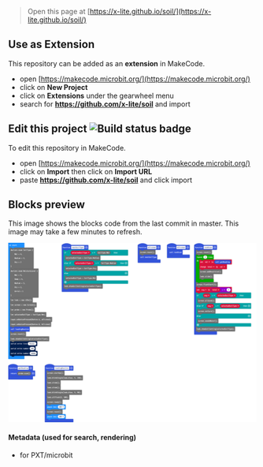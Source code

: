 
> Open this page at [https://x-lite.github.io/soil/](https://x-lite.github.io/soil/)

## Use as Extension

This repository can be added as an **extension** in MakeCode.

* open [https://makecode.microbit.org/](https://makecode.microbit.org/)
* click on **New Project**
* click on **Extensions** under the gearwheel menu
* search for **https://github.com/x-lite/soil** and import

## Edit this project ![Build status badge](https://github.com/x-lite/soil/workflows/MakeCode/badge.svg)

To edit this repository in MakeCode.

* open [https://makecode.microbit.org/](https://makecode.microbit.org/)
* click on **Import** then click on **Import URL**
* paste **https://github.com/x-lite/soil** and click import

## Blocks preview

This image shows the blocks code from the last commit in master.
This image may take a few minutes to refresh.

![A rendered view of the blocks](https://github.com/x-lite/soil/raw/master/.github/makecode/blocks.png)

#### Metadata (used for search, rendering)

* for PXT/microbit
<script src="https://makecode.com/gh-pages-embed.js"></script><script>makeCodeRender("{{ site.makecode.home_url }}", "{{ site.github.owner_name }}/{{ site.github.repository_name }}");</script>
